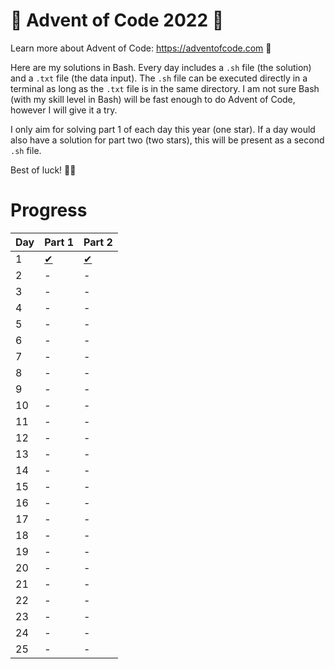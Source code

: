 # 🎄 Advent of Code 2022 🎄

Learn more about Advent of Code: https://adventofcode.com 🌟

Here are my solutions in Bash. Every day includes a `.sh` file (the solution) and a `.txt` file (the data input). The `.sh` file can be executed directly in a terminal as long as the `.txt` file is in the same directory. I am not sure Bash (with my skill level in Bash) will be fast enough to do Advent of Code, however I will give it a try.

I only aim for solving part 1 of each day this year (one star). If a day would also have a solution for part two (two stars), this will be present as a second `.sh` file.

Best of luck! 🎅🤶

# Progress

| Day | Part 1              | Part 2                |
| --- | ------------------- | --------------------- |
| 1   | [✔︎](day01/day01.sh) | [✔︎](day01/day01p2.sh) |
| 2   | -                   | -                     |
| 3   | -                   | -                     |
| 4   | -                   | -                     |
| 5   | -                   | -                     |
| 6   | -                   | -                     |
| 7   | -                   | -                     |
| 8   | -                   | -                     |
| 9   | -                   | -                     |
| 10  | -                   | -                     |
| 11  | -                   | -                     |
| 12  | -                   | -                     |
| 13  | -                   | -                     |
| 14  | -                   | -                     |
| 15  | -                   | -                     |
| 16  | -                   | -                     |
| 17  | -                   | -                     |
| 18  | -                   | -                     |
| 19  | -                   | -                     |
| 20  | -                   | -                     |
| 21  | -                   | -                     |
| 22  | -                   | -                     |
| 23  | -                   | -                     |
| 24  | -                   | -                     |
| 25  | -                   | -                     |
